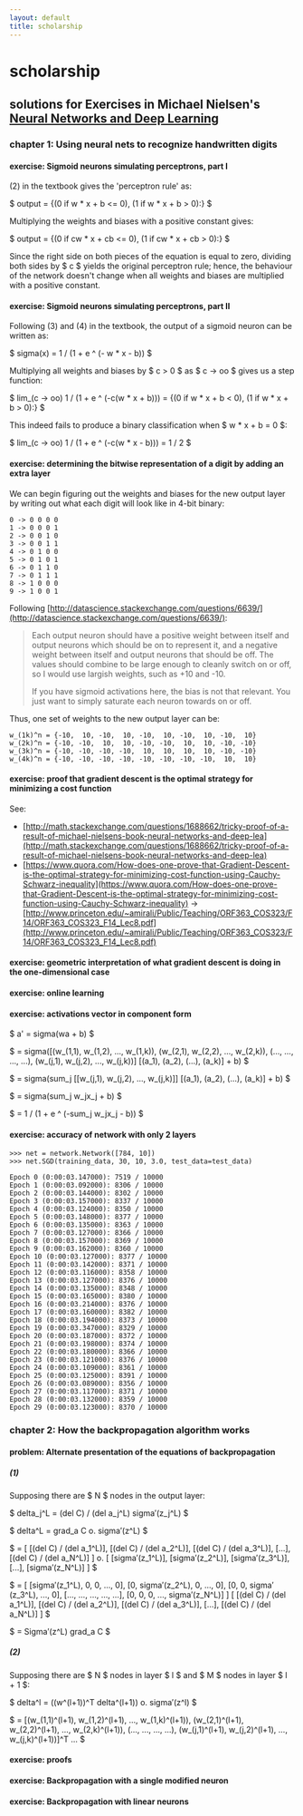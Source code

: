 ```yaml
---
layout: default
title: scholarship
---
```


# scholarship

## solutions for Exercises in Michael Nielsen's [Neural Networks and Deep Learning](http://neuralnetworksanddeeplearning.com/)

### chapter 1: Using neural nets to recognize handwritten digits
      
#### exercise: Sigmoid neurons simulating perceptrons, part I
      
(2) in the textbook gives the 'perceptron rule' as:

$ output = {(0 if w * x + b <= 0), (1 if w * x + b > 0):} $

Multiplying the weights and biases with a positive constant gives:

$ output = {(0 if cw * x + cb <= 0), (1 if cw * x + cb > 0):} $

Since the right side on both pieces of the equation is equal to zero, dividing both sides by $ c $ yields the original perceptron rule; hence, the behaviour of the network doesn't change when all weights and biases are multiplied with a positive constant.

#### exercise: Sigmoid neurons simulating perceptrons, part II 

Following (3) and (4) in the textbook, the output of a sigmoid neuron can be written as:

$ sigma(x) = 1 / (1 + e ^ (- w * x - b)) $

Multiplying all weights and biases by $ c > 0 $ as $ c -> oo $ gives us a step function:

$ lim_(c -> oo) 1 / (1 + e ^ (-c(w * x + b))) = {(0 if w * x + b < 0), (1 if w * x + b > 0):} $

This indeed fails to produce a binary classification when $ w * x + b = 0 $:

$ lim_(c -> oo) 1 / (1 + e ^ (-c(w * x - b))) = 1 / 2 $

#### exercise: determining the bitwise representation of a digit by adding an extra layer

We can begin figuring out the weights and biases for the new output layer by writing out what each digit will look like in 4-bit binary:

    0 -> 0 0 0 0
    1 -> 0 0 0 1
    2 -> 0 0 1 0
    3 -> 0 0 1 1
    4 -> 0 1 0 0
    5 -> 0 1 0 1
    6 -> 0 1 1 0
    7 -> 0 1 1 1
    8 -> 1 0 0 0
    9 -> 1 0 0 1

Following [http://datascience.stackexchange.com/questions/6639/](http://datascience.stackexchange.com/questions/6639/):

> Each output neuron should have a positive weight between itself and output neurons which should be on to represent it, and a negative weight between itself and output neurons that should be off. The values should combine to be large enough to cleanly switch on or off, so I would use largish weights, such as +10 and -10.
>
> If you have sigmoid activations here, the bias is not that relevant. You just want to simply saturate each neuron towards on or off.

Thus, one set of weights to the new output layer can be:

    w_(1k)^n = {-10,  10, -10,  10, -10,  10, -10,  10, -10,  10}
    w_(2k)^n = {-10, -10,  10,  10, -10, -10,  10,  10, -10, -10}
    w_(3k)^n = {-10, -10, -10, -10,  10,  10,  10,  10, -10, -10}
    w_(4k)^n = {-10, -10, -10, -10, -10, -10, -10, -10,  10,  10}
    
    
#### exercise: proof that gradient descent is the optimal strategy for minimizing a cost function

See:

- [http://math.stackexchange.com/questions/1688662/tricky-proof-of-a-result-of-michael-nielsens-book-neural-networks-and-deep-lea](http://math.stackexchange.com/questions/1688662/tricky-proof-of-a-result-of-michael-nielsens-book-neural-networks-and-deep-lea)
- [https://www.quora.com/How-does-one-prove-that-Gradient-Descent-is-the-optimal-strategy-for-minimizing-cost-function-using-Cauchy-Schwarz-inequality](https://www.quora.com/How-does-one-prove-that-Gradient-Descent-is-the-optimal-strategy-for-minimizing-cost-function-using-Cauchy-Schwarz-inequality) -> [http://www.princeton.edu/~amirali/Public/Teaching/ORF363_COS323/F14/ORF363_COS323_F14_Lec8.pdf](http://www.princeton.edu/~amirali/Public/Teaching/ORF363_COS323/F14/ORF363_COS323_F14_Lec8.pdf)

#### exercise: geometric interpretation of what gradient descent is doing in the one-dimensional case

#### exercise: online learning

#### exercise: activations vector in component form

$ a' = sigma(wa + b) $

$ = sigma([(w_(1,1), w_(1,2), ..., w_(1,k)), (w_(2,1), w_(2,2), ..., w_(2,k)), (..., ..., ..., ...), (w_(j,1), w_(j,2), ..., w_(j,k))] [(a_1), (a_2), (...), (a_k)] + b) $

$ = sigma(sum_j [[w_(j,1), w_(j,2), ..., w_(j,k)]] [(a_1), (a_2), (...), (a_k)] + b) $

$ = sigma(sum_j w_jx_j + b) $

$ = 1 / (1 + e ^ (-sum_j w_jx_j - b)) $

#### exercise: accuracy of network with only 2 layers

    >>> net = network.Network([784, 10])
    >>> net.SGD(training_data, 30, 10, 3.0, test_data=test_data)
    
    Epoch 0 (0:00:03.147000): 7519 / 10000
    Epoch 1 (0:00:03.092000): 8306 / 10000
    Epoch 2 (0:00:03.144000): 8302 / 10000
    Epoch 3 (0:00:03.157000): 8337 / 10000
    Epoch 4 (0:00:03.124000): 8350 / 10000
    Epoch 5 (0:00:03.148000): 8377 / 10000
    Epoch 6 (0:00:03.135000): 8363 / 10000
    Epoch 7 (0:00:03.127000): 8366 / 10000
    Epoch 8 (0:00:03.157000): 8369 / 10000
    Epoch 9 (0:00:03.162000): 8360 / 10000
    Epoch 10 (0:00:03.127000): 8377 / 10000
    Epoch 11 (0:00:03.142000): 8371 / 10000
    Epoch 12 (0:00:03.116000): 8358 / 10000
    Epoch 13 (0:00:03.127000): 8376 / 10000
    Epoch 14 (0:00:03.135000): 8348 / 10000
    Epoch 15 (0:00:03.165000): 8380 / 10000
    Epoch 16 (0:00:03.214000): 8376 / 10000
    Epoch 17 (0:00:03.160000): 8382 / 10000
    Epoch 18 (0:00:03.194000): 8373 / 10000
    Epoch 19 (0:00:03.347000): 8329 / 10000
    Epoch 20 (0:00:03.187000): 8372 / 10000
    Epoch 21 (0:00:03.198000): 8374 / 10000
    Epoch 22 (0:00:03.180000): 8366 / 10000
    Epoch 23 (0:00:03.121000): 8376 / 10000
    Epoch 24 (0:00:03.109000): 8361 / 10000
    Epoch 25 (0:00:03.125000): 8391 / 10000
    Epoch 26 (0:00:03.089000): 8356 / 10000
    Epoch 27 (0:00:03.117000): 8371 / 10000
    Epoch 28 (0:00:03.132000): 8359 / 10000
    Epoch 29 (0:00:03.123000): 8370 / 10000

### chapter 2: How the backpropagation algorithm works

#### problem: Alternate presentation of the equations of backpropagation

##### (1)

Supposing there are $ N $ nodes in the output layer:

$ delta_j^L = (del C) / (del a_j^L) sigma′(z_j^L) $

$ delta^L = grad_a C o. sigma′(z^L) $

$ = [ [(del C) / (del a_1^L)], [(del C) / (del a_2^L)], [(del C) / (del a_3^L)], [...], [(del C) / (del a_N^L)] ] o. [ [sigma′(z_1^L)], [sigma′(z_2^L)], [sigma′(z_3^L)], [...], [sigma′(z_N^L)] ] $

$ = [ [sigma′(z_1^L), 0, 0, ..., 0], [0, sigma′(z_2^L), 0, ..., 0], [0, 0, sigma′(z_3^L), ..., 0], [..., ..., ..., ..., ...], [0, 0, 0, ..., sigma′(z_N^L)] ] [ [(del C) / (del a_1^L)], [(del C) / (del a_2^L)], [(del C) / (del a_3^L)], [...], [(del C) / (del a_N^L)] ] $

$ = Sigma′(z^L) grad_a C $

##### (2)

Supposing there are $ N $ nodes in layer $ l $ and $ M $ nodes in layer $ l + 1 $:

$ delta^l = ((w^(l+1))^T delta^(l+1)) o. sigma′(z^l) $

$ = [(w_(1,1)^(l+1), w_(1,2)^(l+1), ..., w_(1,k)^(l+1)), (w_(2,1)^(l+1), w_(2,2)^(l+1), ..., w_(2,k)^(l+1)), (..., ..., ..., ...), (w_(j,1)^(l+1), w_(j,2)^(l+1), ..., w_(j,k)^(l+1))]^T ... $

#### exercise: proofs

#### exercise: Backpropagation with a single modified neuron

#### exercise: Backpropagation with linear neurons



<script type="text/x-mathjax-config">
  MathJax.Hub.Config({
    asciimath2jax: {
      delimiters: [ ['$','$'] ]
    },
  });
</script>
<script type="text/javascript" async src="https://cdn.mathjax.org/mathjax/latest/MathJax.js?config=AM_HTMLorMML"></script>
